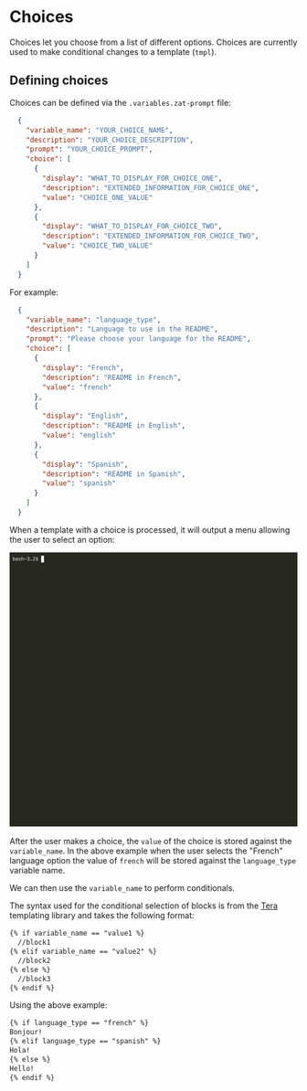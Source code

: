 # Choices

Choices let you choose from a list of different options. Choices are currently used to make conditional changes to a template (`tmpl`).

## Defining choices

Choices can be defined via the `.variables.zat-prompt` file:

```json
  {
    "variable_name": "YOUR_CHOICE_NAME",
    "description": "YOUR_CHOICE_DESCRIPTION",
    "prompt": "YOUR_CHOICE_PROMPT",
    "choice": [
      {
        "display": "WHAT_TO_DISPLAY_FOR_CHOICE_ONE",
        "description": "EXTENDED_INFORMATION_FOR_CHOICE_ONE",
        "value": "CHOICE_ONE_VALUE"
      },
      {
        "display": "WHAT_TO_DISPLAY_FOR_CHOICE_TWO",
        "description": "EXTENDED_INFORMATION_FOR_CHOICE_TWO",
        "value": "CHOICE_TWO_VALUE"
      }
    ]
  }
```

For example:

```json
  {
    "variable_name": "language_type",
    "description": "Language to use in the README",
    "prompt": "Please choose your language for the README",
    "choice": [
      {
        "display": "French",
        "description": "README in French",
        "value": "french"
      },
      {
        "display": "English",
        "description": "README in English",
        "value": "english"
      },
      {
        "display": "Spanish",
        "description": "README in Spanish",
        "value": "spanish"
      }
    ]
  }
```


When a template with a choice is processed, it will output a menu allowing the user to select an option:

![Select a choice](../../images/zat-choices.gif)

After the user makes a choice, the `value` of the choice is stored against the `variable_name`.  In the above example when the user
selects the "French" language option the value of `french` will be stored against the `language_type` variable name.

We can then use the `variable_name` to perform conditionals.

The syntax used for the conditional selection of blocks is from the [Tera](https://keats.github.io/tera/docs/#if) templating library and takes the
following format:

```
{% if variable_name == "value1 %}
  //block1
{% elif variable_name == "value2" %}
  //block2
{% else %}
  //block3
{% endif %}
```

Using the above example:

```
{% if language_type == "french" %}
Bonjour!
{% elif language_type == "spanish" %}
Hola!
{% else %}
Hello!
{% endif %}
```

